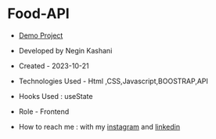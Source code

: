 # Food-API
- [Demo Project]()

- Developed by Negin Kashani

- Created - 2023-10-21

- Technologies Used - Html ,CSS,Javascript,BOOSTRAP,API 

- Hooks Used : useState 

- Role - Frontend

- How to reach me : with my [instagram](https://instagram.com/negin_kashweb?igshid=NTc4MTIwNjQ2YQ==
) and [linkedin](https://www.linkedin.com/in/negin-kashani-567840b8)
